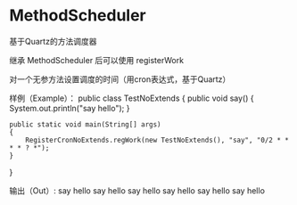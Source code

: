 # MethodScheduler

基于Quartz的方法调度器

继承 MethodScheduler 后可以使用 registerWork

对一个无参方法设置调度的时间（用cron表达式，基于Quartz）

样例（Example）：
public class TestNoExtends
{
    public void say()
    {
        System.out.println("say hello");
    }

    public static void main(String[] args)
    {
        RegisterCronNoExtends.regWork(new TestNoExtends(), "say", "0/2 * * * * ? *");
    }
}

输出（Out）:
say hello
say hello
say hello
say hello
say hello
say hello
